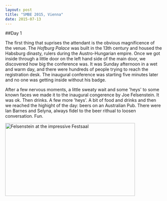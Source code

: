 ```yaml
---
layout: post
title: "SMBE 2015, Vienna"
date: 2015-07-13
---
```


##Day 1

The first thing that suprises the attendant is the obvious magnificence of the venue. The *Hofburg Palace* was built in the 13th century and housed the Habsburg dinasty, rulers during the Austro-Hungarian empire. Once we got inside through a little door on the left hand side of the main door, we discovered how big the conference was. It was Sunday afternoon in a wet and warm day, and there were hundreds of people trying to reach the registration desk. The inaugural conference was starting five minutes later and no one was getting inside without his badge.

After a few nervous moments, a little sweaty wait and some 'heys' to some known faces we made it to the inaugural congerence by Joe Felsenstein. It was ok. Then drinks. A few more 'heys'. A bit of food and drinks and then we reached the highight of the day: beers on an Australian Pub. There were Ian Barnes and Selyna, always fidel to the beer rithual to loosen conversation. Fun.

<img src="https://cloud.githubusercontent.com/assets/13287919/8649367/8f760740-2961-11e5-94a3-f9611a46e125.jpg" alt="Felsenstein at the impressive Festsaal" style="height: 234px; width: 416px" data-rotatr="90"/>
